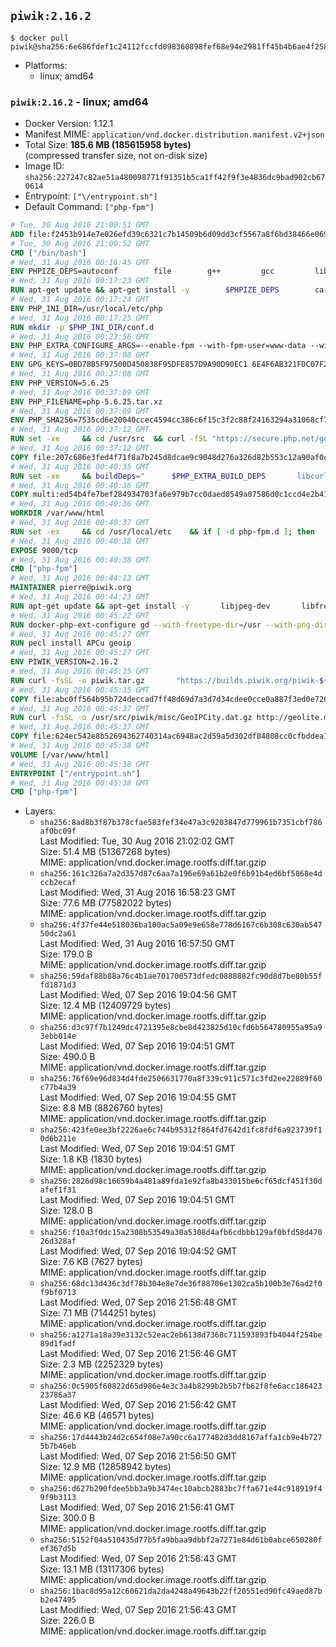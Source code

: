 ## `piwik:2.16.2`

```console
$ docker pull piwik@sha256:6e686fdef1c24112fccfd098360898fef68e94e2981ff45b4b6ae4f2585c77d0
```

-	Platforms:
	-	linux; amd64

### `piwik:2.16.2` - linux; amd64

-	Docker Version: 1.12.1
-	Manifest MIME: `application/vnd.docker.distribution.manifest.v2+json`
-	Total Size: **185.6 MB (185615958 bytes)**  
	(compressed transfer size, not on-disk size)
-	Image ID: `sha256:227247c82ae51a480098771f91351b5ca1ff42f9f3e4836dc9bad902cb670614`
-	Entrypoint: `["\/entrypoint.sh"]`
-	Default Command: `["php-fpm"]`

```dockerfile
# Tue, 30 Aug 2016 21:00:51 GMT
ADD file:f2453b914e7e026efd39c6321c7b14509b6d09dd3cf5567a8f6bd38466e06954 in / 
# Tue, 30 Aug 2016 21:00:52 GMT
CMD ["/bin/bash"]
# Wed, 31 Aug 2016 00:16:45 GMT
ENV PHPIZE_DEPS=autoconf 		file 		g++ 		gcc 		libc-dev 		make 		pkg-config 		re2c
# Wed, 31 Aug 2016 00:17:23 GMT
RUN apt-get update && apt-get install -y 		$PHPIZE_DEPS 		ca-certificates 		curl 		libedit2 		libsqlite3-0 		libxml2 		xz-utils 	--no-install-recommends && rm -r /var/lib/apt/lists/*
# Wed, 31 Aug 2016 00:17:24 GMT
ENV PHP_INI_DIR=/usr/local/etc/php
# Wed, 31 Aug 2016 00:17:25 GMT
RUN mkdir -p $PHP_INI_DIR/conf.d
# Wed, 31 Aug 2016 00:23:56 GMT
ENV PHP_EXTRA_CONFIGURE_ARGS=--enable-fpm --with-fpm-user=www-data --with-fpm-group=www-data
# Wed, 31 Aug 2016 00:37:08 GMT
ENV GPG_KEYS=0BD78B5F97500D450838F95DFE857D9A90D90EC1 6E4F6AB321FDC07F2C332E3AC2BF0BC433CFC8B3
# Wed, 31 Aug 2016 00:37:08 GMT
ENV PHP_VERSION=5.6.25
# Wed, 31 Aug 2016 00:37:09 GMT
ENV PHP_FILENAME=php-5.6.25.tar.xz
# Wed, 31 Aug 2016 00:37:09 GMT
ENV PHP_SHA256=7535cd6e20040ccec4594cc386c6f15c3f2c88f24163294a31068cf7dfe7f644
# Wed, 31 Aug 2016 00:37:12 GMT
RUN set -xe 	&& cd /usr/src 	&& curl -fSL "https://secure.php.net/get/$PHP_FILENAME/from/this/mirror" -o php.tar.xz 	&& echo "$PHP_SHA256 *php.tar.xz" | sha256sum -c - 	&& curl -fSL "https://secure.php.net/get/$PHP_FILENAME.asc/from/this/mirror" -o php.tar.xz.asc 	&& export GNUPGHOME="$(mktemp -d)" 	&& for key in $GPG_KEYS; do 		gpg --keyserver ha.pool.sks-keyservers.net --recv-keys "$key"; 	done 	&& gpg --batch --verify php.tar.xz.asc php.tar.xz 	&& rm -r "$GNUPGHOME"
# Wed, 31 Aug 2016 00:37:12 GMT
COPY file:207c686e3fed4f71f8a7b245d8dcae9c9048d276a326d82b553c12a90af0c0ca in /usr/local/bin/ 
# Wed, 31 Aug 2016 00:40:35 GMT
RUN set -xe 	&& buildDeps=" 		$PHP_EXTRA_BUILD_DEPS 		libcurl4-openssl-dev 		libedit-dev 		libsqlite3-dev 		libssl-dev 		libxml2-dev 	" 	&& apt-get update && apt-get install -y $buildDeps --no-install-recommends && rm -rf /var/lib/apt/lists/* 		&& docker-php-source extract 	&& cd /usr/src/php 	&& ./configure 		--with-config-file-path="$PHP_INI_DIR" 		--with-config-file-scan-dir="$PHP_INI_DIR/conf.d" 				--disable-cgi 				--enable-ftp 		--enable-mbstring 		--enable-mysqlnd 				--with-curl 		--with-libedit 		--with-openssl 		--with-zlib 				$PHP_EXTRA_CONFIGURE_ARGS 	&& make -j"$(nproc)" 	&& make install 	&& { find /usr/local/bin /usr/local/sbin -type f -executable -exec strip --strip-all '{}' + || true; } 	&& make clean 	&& docker-php-source delete 		&& apt-get purge -y --auto-remove -o APT::AutoRemove::RecommendsImportant=false $buildDeps
# Wed, 31 Aug 2016 00:40:36 GMT
COPY multi:ed54b4fe7bef284934703fa6e979b7cc0daed0549a07586d0c1ccd4e2b41884a in /usr/local/bin/ 
# Wed, 31 Aug 2016 00:40:36 GMT
WORKDIR /var/www/html
# Wed, 31 Aug 2016 00:40:37 GMT
RUN set -ex 	&& cd /usr/local/etc 	&& if [ -d php-fpm.d ]; then 		sed 's!=NONE/!=!g' php-fpm.conf.default | tee php-fpm.conf > /dev/null; 		cp php-fpm.d/www.conf.default php-fpm.d/www.conf; 	else 		mkdir php-fpm.d; 		cp php-fpm.conf.default php-fpm.d/www.conf; 		{ 			echo '[global]'; 			echo 'include=etc/php-fpm.d/*.conf'; 		} | tee php-fpm.conf; 	fi 	&& { 		echo '[global]'; 		echo 'error_log = /proc/self/fd/2'; 		echo; 		echo '[www]'; 		echo '; if we send this to /proc/self/fd/1, it never appears'; 		echo 'access.log = /proc/self/fd/2'; 		echo; 		echo 'clear_env = no'; 		echo; 		echo '; Ensure worker stdout and stderr are sent to the main error log.'; 		echo 'catch_workers_output = yes'; 	} | tee php-fpm.d/docker.conf 	&& { 		echo '[global]'; 		echo 'daemonize = no'; 		echo; 		echo '[www]'; 		echo 'listen = [::]:9000'; 	} | tee php-fpm.d/zz-docker.conf
# Wed, 31 Aug 2016 00:40:38 GMT
EXPOSE 9000/tcp
# Wed, 31 Aug 2016 00:40:38 GMT
CMD ["php-fpm"]
# Wed, 31 Aug 2016 00:44:13 GMT
MAINTAINER pierre@piwik.org
# Wed, 31 Aug 2016 00:44:23 GMT
RUN apt-get update && apt-get install -y       libjpeg-dev       libfreetype6-dev       libgeoip-dev       libpng12-dev       ssmtp       zip  && rm -rf /var/lib/apt/lists/*
# Wed, 31 Aug 2016 00:45:22 GMT
RUN docker-php-ext-configure gd --with-freetype-dir=/usr --with-png-dir=/usr --with-jpeg-dir=/usr  && docker-php-ext-install gd mbstring mysql pdo_mysql zip
# Wed, 31 Aug 2016 00:45:27 GMT
RUN pecl install APCu geoip
# Wed, 31 Aug 2016 00:45:27 GMT
ENV PIWIK_VERSION=2.16.2
# Wed, 31 Aug 2016 00:45:35 GMT
RUN curl -fsSL -o piwik.tar.gz       "https://builds.piwik.org/piwik-${PIWIK_VERSION}.tar.gz"  && curl -fsSL -o piwik.tar.gz.asc       "https://builds.piwik.org/piwik-${PIWIK_VERSION}.tar.gz.asc"  && export GNUPGHOME="$(mktemp -d)"  && gpg --keyserver ha.pool.sks-keyservers.net --recv-keys 814E346FA01A20DBB04B6807B5DBD5925590A237  && gpg --batch --verify piwik.tar.gz.asc piwik.tar.gz  && rm -r "$GNUPGHOME" piwik.tar.gz.asc  && tar -xzf piwik.tar.gz -C /usr/src/  && rm piwik.tar.gz  && chfn -f 'Piwik Admin' www-data
# Wed, 31 Aug 2016 00:45:35 GMT
COPY file:abc0ff564b95b724deccad7ff48d69d7a3d7d34cdee0cce0a887f3ed0e726d21 in /usr/local/etc/php/php.ini 
# Wed, 31 Aug 2016 00:45:37 GMT
RUN curl -fsSL -o /usr/src/piwik/misc/GeoIPCity.dat.gz http://geolite.maxmind.com/download/geoip/database/GeoLiteCity.dat.gz  && gunzip /usr/src/piwik/misc/GeoIPCity.dat.gz
# Wed, 31 Aug 2016 00:45:37 GMT
COPY file:624ec542e8b52694362740314ac6948ac2d59a5d302df84808cc0cfbddea1e59 in /entrypoint.sh 
# Wed, 31 Aug 2016 00:45:38 GMT
VOLUME [/var/www/html]
# Wed, 31 Aug 2016 00:45:38 GMT
ENTRYPOINT ["/entrypoint.sh"]
# Wed, 31 Aug 2016 00:45:38 GMT
CMD ["php-fpm"]
```

-	Layers:
	-	`sha256:8ad8b3f87b378cfae583fef34e47a3c9203847d779961b7351cbf786af0bc09f`  
		Last Modified: Tue, 30 Aug 2016 21:02:02 GMT  
		Size: 51.4 MB (51367268 bytes)  
		MIME: application/vnd.docker.image.rootfs.diff.tar.gzip
	-	`sha256:161c326a7a2d357d87c6aa7a196e69a61b2e0f6b91b4ed6bf5868e4dccb2ecaf`  
		Last Modified: Wed, 31 Aug 2016 16:58:23 GMT  
		Size: 77.6 MB (77582022 bytes)  
		MIME: application/vnd.docker.image.rootfs.diff.tar.gzip
	-	`sha256:4f37fe44e518036ba100ac5a09e9e658e778d6167c6b308c630ab54750dc2a61`  
		Last Modified: Wed, 31 Aug 2016 16:57:50 GMT  
		Size: 179.0 B  
		MIME: application/vnd.docker.image.rootfs.diff.tar.gzip
	-	`sha256:59daf88b88a76c4b1ae701700573dfedc0888882fc90d8d7be80b55ffd1871d3`  
		Last Modified: Wed, 07 Sep 2016 19:04:56 GMT  
		Size: 12.4 MB (12409729 bytes)  
		MIME: application/vnd.docker.image.rootfs.diff.tar.gzip
	-	`sha256:d3c97f7b1249dc4721395e8cbe8d423825d10cfd6b564780955a95a93ebb014e`  
		Last Modified: Wed, 07 Sep 2016 19:04:51 GMT  
		Size: 490.0 B  
		MIME: application/vnd.docker.image.rootfs.diff.tar.gzip
	-	`sha256:76f69e96d834d4fde2506631770a8f339c911c571c3fd2ee22889f60c77b4a39`  
		Last Modified: Wed, 07 Sep 2016 19:04:55 GMT  
		Size: 8.8 MB (8826760 bytes)  
		MIME: application/vnd.docker.image.rootfs.diff.tar.gzip
	-	`sha256:423fe0ee3bf2226ae6c744b95312f864fd7642d1fc8fdf6a923739f10d6b211e`  
		Last Modified: Wed, 07 Sep 2016 19:04:51 GMT  
		Size: 1.8 KB (1830 bytes)  
		MIME: application/vnd.docker.image.rootfs.diff.tar.gzip
	-	`sha256:2826d98c16659b4a481a89fda1e92fa8b433015be6cf65dcf451f30dafef1f31`  
		Last Modified: Wed, 07 Sep 2016 19:04:51 GMT  
		Size: 128.0 B  
		MIME: application/vnd.docker.image.rootfs.diff.tar.gzip
	-	`sha256:f10a3f0dc15a2308b53549a30a5308d4afb6cdbbb129af0bfd58d47026d328af`  
		Last Modified: Wed, 07 Sep 2016 19:04:52 GMT  
		Size: 7.6 KB (7627 bytes)  
		MIME: application/vnd.docker.image.rootfs.diff.tar.gzip
	-	`sha256:68dc13d436c3df78b304e8e7de36f88706e1302ca5b100b3e76ad2f0f9bf0713`  
		Last Modified: Wed, 07 Sep 2016 21:56:48 GMT  
		Size: 7.1 MB (7144251 bytes)  
		MIME: application/vnd.docker.image.rootfs.diff.tar.gzip
	-	`sha256:a1271a18a39e3132c52eac2eb6138d7368c711593893fb4044f254be89d1fadf`  
		Last Modified: Wed, 07 Sep 2016 21:56:46 GMT  
		Size: 2.3 MB (2252329 bytes)  
		MIME: application/vnd.docker.image.rootfs.diff.tar.gzip
	-	`sha256:0c5905f60822d65d986e4e3c3a4b8299b2b5b7fb62f8fe6acc18642323786a37`  
		Last Modified: Wed, 07 Sep 2016 21:56:42 GMT  
		Size: 46.6 KB (46571 bytes)  
		MIME: application/vnd.docker.image.rootfs.diff.tar.gzip
	-	`sha256:17d4443b24d2c654f08e7a90cc6a177482d3dd8167affa1cb9e4b7275b7b46eb`  
		Last Modified: Wed, 07 Sep 2016 21:56:50 GMT  
		Size: 12.9 MB (12858942 bytes)  
		MIME: application/vnd.docker.image.rootfs.diff.tar.gzip
	-	`sha256:d627b290fdee5bb3a9b3474ec10abcb2883bc7ffa671e44c918919f49f9b3113`  
		Last Modified: Wed, 07 Sep 2016 21:56:41 GMT  
		Size: 300.0 B  
		MIME: application/vnd.docker.image.rootfs.diff.tar.gzip
	-	`sha256:5152f04a510435d77b5fa9bbaa9dbbf2a7271e84d61b0abce650280fef367d5b`  
		Last Modified: Wed, 07 Sep 2016 21:56:43 GMT  
		Size: 13.1 MB (13117306 bytes)  
		MIME: application/vnd.docker.image.rootfs.diff.tar.gzip
	-	`sha256:1bac8d95a12c60621da2da4248a49643b22ff20551ed90fc49aed87bb2e47495`  
		Last Modified: Wed, 07 Sep 2016 21:56:43 GMT  
		Size: 226.0 B  
		MIME: application/vnd.docker.image.rootfs.diff.tar.gzip
